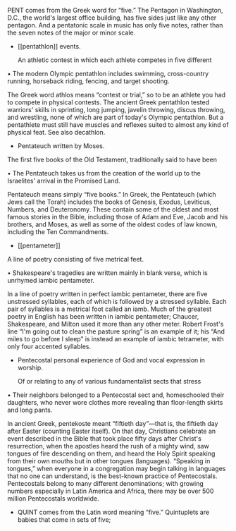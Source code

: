 PENT comes from the Greek word for “five.” The Pentagon in Washington, D.C., the world's largest
office building, has five sides just like any other pentagon. And a pentatonic scale in music has only
five notes, rather than the seven notes of the major or minor scale.

- [[pentathlon]] 
events. 

  An  athletic  contest  in  which  each  athlete  competes  in  five  different

•  The  modern  Olympic  pentathlon  includes  swimming,  cross-country  running,  horseback  riding,
fencing, and target shooting. 

The Greek word athlos means “contest or trial,” so to be an athlete you had to compete in physical
contests.  The  ancient  Greek  pentathlon  tested  warriors'  skills  in  sprinting,  long  jumping,  javelin
throwing, discus throwing, and wrestling, none of which are part of today's Olympic pentathlon. But a
pentathlete must still have muscles and reflexes suited to almost any kind of physical feat. See also
decathlon.

- Pentateuch 
written by Moses. 

 The first five books of the Old Testament, traditionally said to have been

• The Pentateuch takes us from the creation of the world up to the Israelites' arrival in the Promised
Land. 

Pentateuch  means  simply  “five  books.”  In  Greek,  the  Pentateuch  (which  Jews  call  the  Torah)
includes the books of Genesis, Exodus, Leviticus, Numbers, and Deuteronomy. These contain some of
the  oldest  and  most  famous  stories  in  the  Bible,  including  those  of  Adam  and  Eve,  Jacob  and  his
brothers,  and  Moses,  as  well  as  some  of  the  oldest  codes  of  law  known,  including  the  Ten
Commandments.

- [[pentameter]] 

 A line of poetry consisting of five metrical feet. 

• Shakespeare's tragedies are written mainly in blank verse, which is unrhymed iambic pentameter. 

In a line of poetry written in perfect iambic pentameter, there are five unstressed syllables, each of
which  is  followed  by  a  stressed  syllable.  Each  pair  of  syllables  is  a  metrical  foot  called  an  iamb.
Much of the greatest poetry in English has been written in iambic pentameter; Chaucer, Shakespeare,
and Milton used it more than any other meter. Robert Frost's line “I'm going out to clean the pasture
spring”  is  an  example  of  it;  his  “And  miles  to  go  before  I  sleep”  is  instead  an  example  of  iambic
tetrameter, with only four accented syllables.

- Pentecostal 
personal experience of God and vocal expression in worship. 

  Of  or  relating  to  any  of  various  fundamentalist  sects  that  stress

• Their neighbors belonged to a Pentecostal sect and, homeschooled their daughters, who never wore
clothes more revealing than floor-length skirts and long pants. 

In ancient Greek, pentekoste meant “fiftieth day”—that is, the fiftieth day after Easter (counting Easter
itself). On that day, Christians celebrate an event described in the Bible that took place fifty days after
Christ's  resurrection,  when  the  apostles  heard  the  rush  of  a  mighty  wind,  saw  tongues  of  fire
descending on them, and heard the Holy Spirit speaking from their own mouths but in other tongues
(languages). “Speaking in tongues,” when everyone in a congregation may begin talking in languages
that no one can understand, is the best-known practice of Pentecostals. Pentecostals belong to many
different denominations; with growing numbers especially in Latin America and Africa, there may be
over 500 million Pentecostals worldwide.

- QUINT comes from the Latin word meaning “five.” Quintuplets are babies that come in sets of five;
